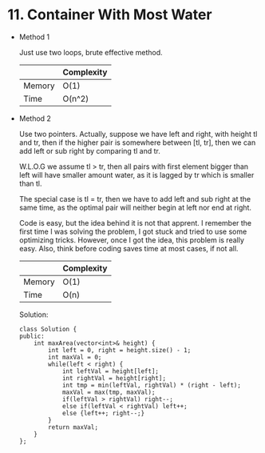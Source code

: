 # 11. Container With Most Water
- Method 1

    Just use two loops, brute effective method.

    | |   Complexity  |
    | ----------- | ----------- | 
    |  Memory     | O(1)  | 
    |      Time       |  O(n^2) | 

    <!-- <br> -->

- Method 2

    Use two pointers. Actually, suppose we have left and right, with height tl and tr, then if the higher pair is somewhere between [tl, tr], then we can add left or sub right by comparing tl and tr. 
    
    W.L.O.G we assume tl > tr, then all pairs with first element bigger than left will have smaller amount water, as it is lagged by tr which is smaller than tl. 

    The special case is tl = tr, then we have to add left and sub right at the same time, as the optimal pair will neither begin at left nor end at right.

    Code is easy, but the idea behind it is not that apprent. I remember the first time I was solving the problem, I got stuck and tried to use some optimizing tricks. However, once I got the idea, this problem is really easy. Also, think before coding saves time at most cases, if not all.

    | |   Complexity  |
    | ----------- | ----------- | 
    |  Memory     | O(1)  | 
    |      Time       |  O(n) | 

    Solution:

    ```
    class Solution {
    public:
        int maxArea(vector<int>& height) {
            int left = 0, right = height.size() - 1;
            int maxVal = 0;
            while(left < right) {
                int leftVal = height[left];
                int rightVal = height[right];
                int tmp = min(leftVal, rightVal) * (right - left);
                maxVal = max(tmp, maxVal);
                if(leftVal > rightVal) right--;
                else if(leftVal < rightVal) left++;
                else {left++; right--;}
            }
            return maxVal;
        }
    };
    ```

